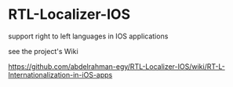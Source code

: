 # RTL-Localizer-IOS
support right to left languages in IOS applications

see the project's Wiki

https://github.com/abdelrahman-egy/RTL-Localizer-IOS/wiki/RT-L-Internationalization-in-iOS-apps
